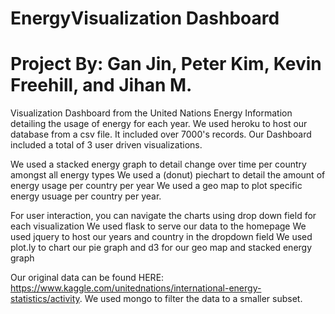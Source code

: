 # EnergyVisualization Dashboard
# Project By: Gan Jin, Peter Kim, Kevin Freehill, and Jihan M. 

Visualization Dashboard from the United Nations Energy Information detailing the usage of energy for each year. 
We used heroku to host our database from a csv file. It included over 7000's records. Our Dashboard included a total of 3 user driven visualizations.

We used a stacked energy graph to detail change over time per country amongst all energy types
We used a (donut) piechart to detail the amount of energy usage per country per year
We used a geo map to plot specific energy usuage per country per year.

For user interaction, you can navigate the charts using drop down field for each visualization
We used flask to serve our data to the homepage
We used jquery to host our years and country in the dropdown field
We used plot.ly to chart our pie graph and d3 for our geo map and stacked energy graph


Our original data can be found HERE: https://www.kaggle.com/unitednations/international-energy-statistics/activity. We used mongo to filter the data to a smaller subset.
